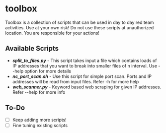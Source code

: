 # toolbox
Toolbox is a collection of scripts that can be used in day to day red team activities. Use at your own risk! Do not use these scripts at unauthorized location. You are responsible for your actions!

## Available Scripts
- ***split_to_files.py*** - This script takes input a file which contains loads of IP addresses that you want to break into smaller files of n interval. Use --help option for more details
- ***nc_port_scan.sh*** - Use this script for simple port scan. Ports and IP addresses will be read from input files. Refer -h for more help
- ***web_scanner.py*** - Keyword based web scraping for given IP addresses. Refer --help for more info

## To-Do
- [ ] Keep adding more scripts!
- [ ] Fine tuning existing scripts
